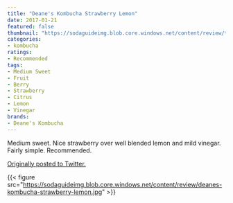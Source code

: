 ```yaml
---
title: "Deane's Kombucha Strawberry Lemon"
date: 2017-01-21
featured: false
thumbnail: "https://sodaguideimg.blob.core.windows.net/content/review/thumbs/deanes-kombucha-strawberry-lemon.jpg"
categories:
- kombucha
ratings:
- Recommended
tags:
- Medium Sweet
- Fruit
- Berry
- Strawberry
- Citrus
- Lemon
- Vinegar
brands:
- Deane's Kombucha
---
```


Medium sweet. Nice strawberry over well blended lemon and mild vinegar. Fairly simple. Recommended.

[Originally posted to Twitter.](https://twitter.com/Cavorter/status/822965772070879234)

{{< figure src="https://sodaguideimg.blob.core.windows.net/content/review/deanes-kombucha-strawberry-lemon.jpg" >}}

